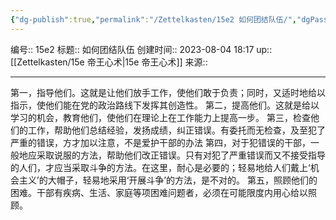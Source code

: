 ```yaml
---
{"dg-publish":true,"permalink":"/Zettelkasten/15e2 如何团结队伍/","dgPassFrontmatter":true}
---
```


编号:: 15e2
标题:: 如何团结队伍
创建时间:: 2023-08-04 18:17
up:: [[Zettelkasten/15e 帝王心术\|15e 帝王心术]]
来源:: 

---
第一，指导他们。这就是让他们放手工作，使他们敢于负责；同时，又适时地给以指示，使他们能在党的政治路线下发挥其创造性。
第二，提高他们。这就是给以学习的机会，教育他们，使他们在理论上在工作能力上提高一步。
第三，检查他们的工作，帮助他们总结经验，发扬成绩，纠正错误。有委托而无检查，及至犯了严重的错误，方才加以注意，不是爱护干部的办法
第四，对于犯错误的干部，一般地应采取说服的方法，帮助他们改正错误。只有对犯了严重错误而又不接受指导的人们，才应当采取斗争的方法。在这里，耐心是必要的；轻易地给人们戴上‘机会主义’的大帽子，轻易地采用‘开展斗争’的方法，是不对的。
第五，照顾他们的困难。干部有疾病、生活、家庭等项困难问题者，必须在可能限度内用心给以照顾。

 
